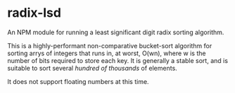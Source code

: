 # radix-lsd
An NPM module for running a least significant digit radix sorting algorithm.

This is a highly-performant non-comparative bucket-sort algorithm for sorting arrys of integers that runs in, at worst, O(wn), where w is the number of bits required to store each key. It is generally a stable sort, and is suitable to sort several *hundred of thousands* of elements.

It does not support floating numbers at this time.